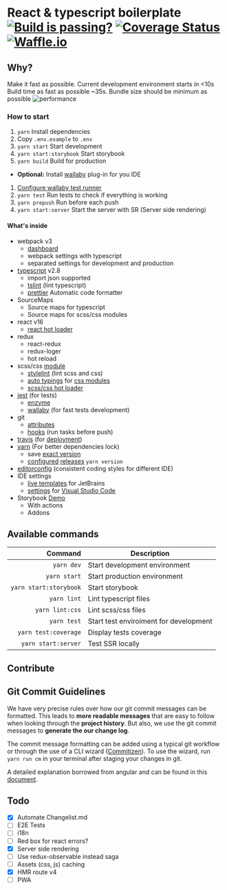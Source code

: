 # React & typescript boilerplate [![Build is passing?](https://travis-ci.org/nfq-eta/react-typescript.svg?branch=master)](https://travis-ci.org/nfq-eta/react-typescript) [![Coverage Status](https://coveralls.io/repos/github/nfq-eta/react-typescript/badge.svg)](https://coveralls.io/github/nfq-eta/react-typescript) [![Waffle.io](https://badge.waffle.io/nfq-eta/react-typescript.svg?columns=Backlog,In%20Progress,Done)](https://waffle.io/nfq-eta/react-typescript)

## Why?
Make it fast as possible. Current development environment starts in <10s
Build time as fast as possible ~35s.
Bundle size should be minimum as possible
![performance](https://i.imgur.com/t3AS08T.png)

### How to start
1. `yarn` Install dependencies
1. Copy `.env.example` to `.env`
1. `yarn start` Start development
1. `yarn start:storybook` Start storybook
1. `yarn build` Build for production
  * **Optional:** Install [wallaby](https://wallabyjs.com/download/) plug-in for you IDE
1. [Configure wallaby test runner](https://wallabyjs.com/docs/intro/install.html)
1. `yarn test` Run tests to check if everything is working
1. `yarn prepush` Run before each push
1. `yarn start:server` Start the server with SR (Server side rendering)

#### What's inside
* webpack v3
    * [dashboard](https://github.com/FormidableLabs/webpack-dashboard)
    * webpack settings with typescript
    * separated settings for development and production
* [typescript](https://www.typescriptlang.org/) v2.8
    * import json supported
    * [tslint](https://palantir.github.io/tslint/) (lint typescript)
    * [prettier](https://github.com/prettier/prettier) Automatic code formatter
* SourceMaps
    * Source maps for typescript
    * Source maps for scss/css modules
* react v16
    * [react hot loader](https://github.com/gaearon/react-hot-loader)
* redux
    * react-redux
    * redux-loger
    * hot reload
* scss/css [module](https://github.com/css-modules/css-modules)
    * [stylelint](https://github.com/stylelint/stylelint) (lint scss and css)
    * [auto typings](https://github.com/Quramy/typed-css-modules) for [css modules](https://github.com/Jimdo/typings-for-css-modules-loader)
    * [scss/css hot loader](https://github.com/shepherdwind/css-hot-loader)
* [jest](https://facebook.github.io/jest/) (for tests)
    * [enzyme](http://airbnb.io/enzyme/)
    * [wallaby](https://wallabyjs.com/) (for fast tests development)
* git
    * [attributes](https://github.com/nfq-eta/react-typescript/blob/87722dafa58006fa6bf672110ffc6d87fe5ae8a5/.gitattributes)
    * [hooks](https://www.npmjs.com/package/husky) (run tasks before push)
* [travis](https://travis-ci.org) (for [deployment](https://github.com/nfq-eta/react-typescript/blob/6312bdfdbb62130f8df8581c99407f89c20f590c/.travis.yml))
* [yarn](https://yarnpkg.com/) (For better dependencies lock)
    * save [exact version](https://github.com/nfq-eta/react-typescript/blob/6312bdfdbb62130f8df8581c99407f89c20f590c/.yarnrc#L1)
    * [configured](https://github.com/nfq-eta/react-typescript/blob/6312bdfdbb62130f8df8581c99407f89c20f590c/.yarnrc#L2-L3) [releases](https://yarnpkg.com/lang/en/docs/cli/version/) `yarn version`
* [editorconfig](http://editorconfig.org/) (consistent coding styles for different IDE)
* IDE settings
    * [live templates](https://github.com/nfq-eta/react-typescript/blob/41feb9fd606e4f024ff3724703141aa899d595d9/config/jetBrains/settings.jar) for JetBrains
    * [settings](https://github.com/nfq-eta/react-typescript/tree/master/.vscode) for [Visual Studio Code](https://code.visualstudio.com/Download)
* Storybook [Demo](https://nfq-eta.github.io/react-typescript/docs)
    * With actions
    * Addons

## Available commands
|              Command  | Description                            |
|---------------------: |----------------------------------------|
| `yarn dev`            | Start development environment          |
| `yarn start`          | Start production environment           |
| `yarn start:storybook`| Start storybook                        |
| `yarn lint`           | Lint typescript files                  |
| `yarn lint:css`       | Lint scss/css files                    |
| `yarn test`           | Start test enviroiment for development |
| `yarn test:coverage`  | Display tests coverage                 |
| `yarn start:server`   | Test SSR locally                       |

## Contribute
## <a name="commits"></a> Git Commit Guidelines

We have very precise rules over how our git commit messages can be formatted.  This leads to **more readable messages** that are easy to follow when looking through the **project history**.  But also,
we use the git commit messages to **generate the our change log**.

The commit message formatting can be added using a typical git workflow or through the use of a CLI
wizard ([Commitizen](https://github.com/commitizen/cz-cli)). To use the wizard, run `yarn run cm`
in your terminal after staging your changes in git.

A detailed explanation borrowed from angular and can be found in this [document][commit-message-format].

## Todo
* [x] Automate Changelist.md
* [ ] E2E Tests
* [ ] i18n
* [ ] Red box for react errors?
* [x] Server side rendering
* [ ] Use redux-observable instead saga
* [ ] Assets (css, js) caching
* [x] HMR route v4
* [ ] PWA

[commit-message-format]: https://docs.google.com/document/d/1QrDFcIiPjSLDn3EL15IJygNPiHORgU1_OOAqWjiDU5Y/edit#
